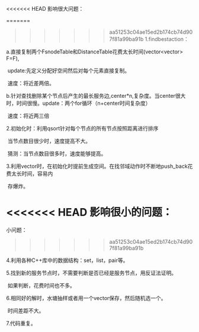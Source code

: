 <<<<<<< HEAD
影响很大问题：

=======
>>>>>>> aa51253c04ae15ed2b174cb74d907f81a99ba91b
1.findbestaction：

​       a.直接复制两个FsnodeTable和DistanceTable花费太长时间(vector<vector<int>> F=F),

​	  update:先定义分配好空间然后对每个元素直接复制。

​           速度：将近差两倍。

​	b.针对查找删除某个节点后产生的最长服务边,center*n,复杂度。当center很大时，时间很慢。
​            update：两个for循环（n+center时间复杂度）

​            速度：将近两三倍

2.初始化时：利用qsort针对每个节点的所有节点按照距离进行排序

​			当节点数目很少时，速度提高不大。

​                       猜测：当节点数目很多时，速度能够提高。

3.利用vector时，在初始化时提前生成空间。在找邻域动作时不断地push_back花费太长时间，容易内

​                        存爆炸。



<<<<<<< HEAD
影响很小的问题：
=======
小问题：
>>>>>>> aa51253c04ae15ed2b174cb74d907f81a99ba91b

4.利用各种C++库中的数据结构：set，list，pair等。

5.找到新的服务节点时，不需要判断是否已经是服务节点，用反证法证明。

​                                          如果判断，花费时间也不多。

6.相同好的解时，水塘抽样或者用一个vector保存，然后随机选一个。

​                               时间差距不大。

7.代码重复。

